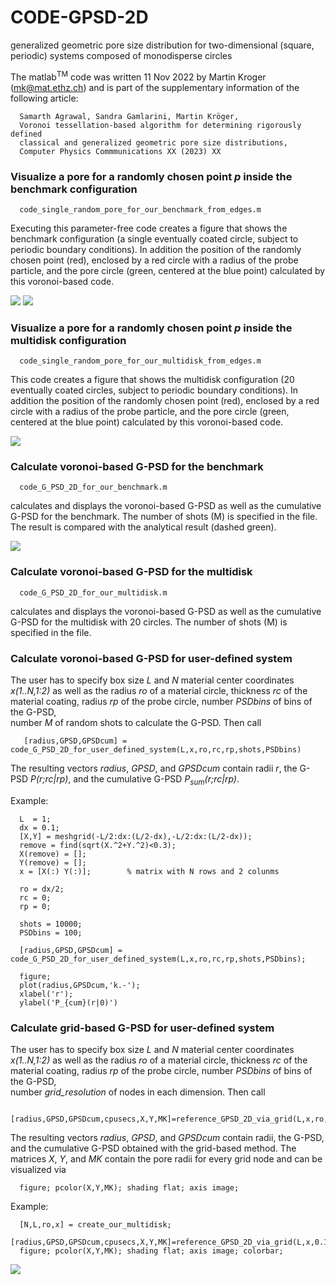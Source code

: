 # CODE-GPSD-2D
generalized geometric pore size distribution for two-dimensional (square, periodic) systems composed of monodisperse circles

The matlab<sup>TM</sup> code was written 11 Nov 2022 by Martin Kroger (mk@mat.ethz.ch) and is part of the supplementary information of the following article: 

      Samarth Agrawal, Sandra Gamlarini, Martin Kröger,
      Voronoi tessellation-based algorithm for determining rigorously defined 
      classical and generalized geometric pore size distributions,
      Computer Physics Commmunications XX (2023) XX

### Visualize a pore for a randomly chosen point *p* inside the benchmark configuration

      code_single_random_pore_for_our_benchmark_from_edges.m
      
Executing this parameter-free code creates a figure that shows the benchmark configuration (a single eventually coated circle, 
subject to periodic boundary conditions). In addition the position of the randomly chosen point (red), enclosed by a red circle 
with a radius of the probe particle, and the pore circle (green, centered at the blue point) calculated by this voronoi-based code.
      
<img src="./snapshots/screenshot-2.png">
<img src="./snapshots/screenshot-1.png">

      
### Visualize a pore for a randomly chosen point *p* inside the multidisk configuration 

      code_single_random_pore_for_our_multidisk_from_edges.m
      
This code creates a figure that shows the multidisk configuration (20 eventually coated circles, 
subject to periodic boundary conditions). In addition the position of the randomly chosen point (red), enclosed by a red circle 
with a radius of the probe particle, and the pore circle (green, centered at the blue point) calculated by this voronoi-based code.
      
<img src="./snapshots/screenshot-4.png">
      
### Calculate voronoi-based G-PSD for the benchmark

      code_G_PSD_2D_for_our_benchmark.m
      
calculates and displays the voronoi-based G-PSD as well as the cumulative G-PSD for the benchmark. The number of shots (M) is
specified in the file. The result is compared with the analytical result (dashed green). 
      
<img src="./snapshots/screenshot-3.png">

### Calculate voronoi-based G-PSD for the multidisk

      code_G_PSD_2D_for_our_multidisk.m
      
calculates and displays the voronoi-based G-PSD as well as the cumulative G-PSD for the multidisk with 20 circles. The number of shots (M) is
specified in the file. 

### Calculate voronoi-based G-PSD for user-defined system

The user has to specify box size *L* and *N* material center coordinates *x(1..N,1:2)* as well as the
radius *ro* of a material circle,
thickness *rc* of the material coating, 
radius *rp* of the probe circle, 
number *PSDbins* of bins of the G-PSD,  
number *M* of random shots to calculate the G-PSD. Then call 

       [radius,GPSD,GPSDcum] = code_G_PSD_2D_for_user_defined_system(L,x,ro,rc,rp,shots,PSDbins)
       
The resulting vectors *radius*, *GPSD*, and *GPSDcum* contain radii *r*, the G-PSD *P(r;rc|rp)*, and the cumulative G-PSD *P<sub>sum</sub>(r;rc|rp)*. 

Example: 

      L  = 1; 
      dx = 0.1; 
      [X,Y] = meshgrid(-L/2:dx:(L/2-dx),-L/2:dx:(L/2-dx));
      remove = find(sqrt(X.^2+Y.^2)<0.3); 
      X(remove) = [];
      Y(remove) = [];
      x = [X(:) Y(:)];        % matrix with N rows and 2 colunms

      ro = dx/2;
      rc = 0;
      rp = 0;

      shots = 10000;
      PSDbins = 100; 

      [radius,GPSD,GPSDcum] = code_G_PSD_2D_for_user_defined_system(L,x,ro,rc,rp,shots,PSDbins);
      
      figure; 
      plot(radius,GPSDcum,'k.-'); 
      xlabel('r');
      ylabel('P_{cum}(r|0)')
      
### Calculate grid-based G-PSD for user-defined system

The user has to specify box size *L* and *N* material center coordinates *x(1..N,1:2)* as well as the
radius *ro* of a material circle,
thickness *rc* of the material coating, 
radius *rp* of the probe circle, 
number *PSDbins* of bins of the G-PSD,  
number *grid_resolution* of nodes in each dimension. Then call 
  
      [radius,GPSD,GPSDcum,cpusecs,X,Y,MK]=reference_GPSD_2D_via_grid(L,x,ro,rc,rp,grid_resolution,PSDbins)

The resulting vectors *radius*, *GPSD*, and *GPSDcum* contain radii, the G-PSD, and the cumulative G-PSD 
obtained with the grid-based method. The matrices *X*, *Y*, and *MK* contain the pore radii for every grid node
and can be visualized via

      figure; pcolor(X,Y,MK); shading flat; axis image; 
      
Example: 

      [N,L,ro,x] = create_our_multidisk;
      [radius,GPSD,GPSDcum,cpusecs,X,Y,MK]=reference_GPSD_2D_via_grid(L,x,0.1,0,0,100,1000);
      figure; pcolor(X,Y,MK); shading flat; axis image; colorbar; 
      
<img src="./snapshots/screenshot-5.png">
